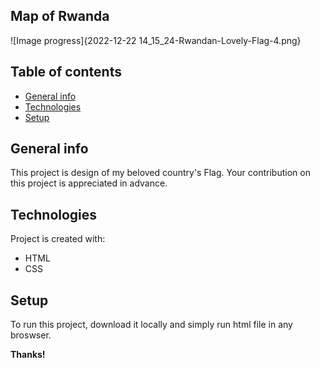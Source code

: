 ## Map of Rwanda
![Image progress]{2022-12-22 14_15_24-Rwandan-Lovely-Flag-4.png}
## Table of contents
* [General info](#general-info)
* [Technologies](#technologies)
* [Setup](#setup)

## General info
This project is design of my beloved country's Flag.
Your contribution on this project is appreciated in advance.
	
## Technologies
Project is created with:
* HTML
* CSS
	
## Setup
To run this project, download it locally and simply run html file in any broswser.

**Thanks!**
